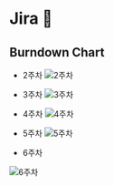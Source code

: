 # Jira 💙

## Burndown Chart


- 2주차 
![2주차](https://user-images.githubusercontent.com/76838814/219382732-12a780d0-88c4-4622-ad5d-af1c884bdfd9.png)


- 3주차
![3주차](https://user-images.githubusercontent.com/76838814/219383084-8d6dea4a-bd39-4538-887b-2a648ff98332.png)

- 4주차
![4주차](https://user-images.githubusercontent.com/76838814/219383349-993aa0d3-4c33-4f3c-89b5-49681685ed8e.png)

- 5주차
![5주차](https://user-images.githubusercontent.com/76838814/219383458-bf4ea9eb-1650-426e-93cb-16856c40ebd4.png)

- 6주차

![6주차](https://user-images.githubusercontent.com/76838814/219520935-8739f918-a360-4fc8-8726-8c43aeaf9c31.png)